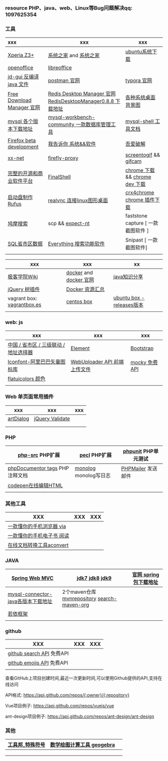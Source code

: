 ### resource    PHP、java、web、Linux等Bug问题解决qq: 1097625354

 ### 工具

| xxx                                                          | xxx                                                          | xxx                                                          |
| :----------------------------------------------------------- | ------------------------------------------------------------ | ------------------------------------------------------------ |
| [Xperia Z3+](http://bbs.gfan.com/forum.php?mod=viewthread&tid=9191328) | [系统之家](http://www.xitongzhijia.net/win7/201801/117820.html) and [系统之家](http://www.xitongzhijia.net/) | [ubuntu系统下载](http://cdimage.ubuntu.com/ubuntu-gnome/releases/) |
| [openoffice](http://www.openoffice.org/download/index.html)  | [libreoffice](https://www.libreoffice.org/)                  |                                                              |
| [jd-gui 反编译java 文件](http://jd.benow.ca/)                | [postman 官网](https://www.getpostman.com/)                  | [typora 官网](https://typora.io/)                            |
| [Free Download Manager 官网](https://www.freedownloadmanager.org/) | [Redis Desktop Manager 官网](https://redisdesktop.com/)<br /> [RedisDesktopManager0.8.8 下载地址](https://github.com/uglide/RedisDesktopManager/releases/tag/0.8.8) | [各种系统桌面背景图](http://oswallpapers.com/)               |
| [mysql 各个版本下载地址](http://ftp.ntu.edu.tw/MySQL/Downloads/) | [mysql-workbench-community 一款数据库管理工具](https://dev.mysql.com/get/Downloads/MySQLGUITools/mysql-workbench-community-6.3.10-winx64.msi) | [mysql-shell 工具文档](https://dev.mysql.com/doc/mysql-shell/8.0/en/mysql-shell-features.html "mysql-shell") |
| [Firefox beta development](https://www.mozilla.org/zh-CN/firefox/channel/desktop/) | [我告诉你 系统&&软件](https://msdn.itellyou.cn/)             | [吾爱破解](https://www.52pojie.cn/)                          |
| [xx-net](https://github.com/XX-net/XX-Net)                   | [firefly-proxy](https://github.com/yinghuocho/firefly-proxy) | [screentogif](https://www.screentogif.com/?l=zh_cn) &&  [gifcam](http://blog.bahraniapps.com/gifcam/) |
| [完整的开源和商业软件平台](https://sourceforge.net/)         | [FinalShell ](<http://www.hostbuf.com/t/988.html>)           | [chrome 下载](<https://www.google.cn/chrome/>)  && [chrome dev 下载](https://www.google.cn/chrome/dev/) |
| [启动盘制作 Rufus](https://rufus.ie/)                        | [realvnc 连接linux图形桌面](https://www.realvnc.com/en/connect/download/viewer/) | [crx4chrome chrome 插件下载](<https://www.crx4chrome.com/>)  |
| [鸠摩搜索](https://www.jiumodiary.com/)                      | scp && [expect-nt](https://github.com/an7oine/expect-nt/tree/master/original-5.21r1b1 "expect-nt") | faststone capture [ 一款截图软件 ]                           |
| [SQL省市区数据](https://github.com/xiangyuecn/AreaCity-JsSpider-StatsGov/releases) | [Everything 搜索功能软件](<https://www.voidtools.com/zh-cn/>) | Snipast [ 一款截图软件]                                      |
|                                                              |                                                              |                                                              |





| xxx                                                         | xxx                                                          | xx                                                           |
| ----------------------------------------------------------- | ------------------------------------------------------------ | ------------------------------------------------------------ |
| [极客学院Wiki](http://wiki.jikexueyuan.com/list/front-end/) | [docker](https://yeasy.gitbooks.io/docker_practice/content/) and [docker 官网](https://docs.docker.com/install/) | [java知识分享](http://java1234.com/)                         |
| [jQuery 树插件](http://www.treejs.cn/v3/demo.php#_101)      | [Docker 资源汇总](<https://www.runoob.com/docker/docker-resources.html>) |                                                              |
| vagrant box: [vagrantbox.es](http://www.vagrantbox.es/)     | [centos box](http://cloud.centos.org/centos/7/vagrant/x86_64/images/) | [ubuntu box -releases版本](http://cloud-images.ubuntu.com/releases/releases/ "记得要下载release版本") |
|                                                             |                                                              |                                                              |



### web: js

| xxx                                                          | xxx                                                          | xxx                                                          |
| ------------------------------------------------------------ | ------------------------------------------------------------ | ------------------------------------------------------------ |
| [中国 / 省市区 / 三级联动 / 地址选择器](https://github.com/fengyuanchen/distpicker) | [Element](https://element.eleme.cn/#/zh-CN/component/installation) | [Bootstrap](https://www.bootcss.com/)                        |
| [Iconfont-阿里巴巴矢量图标库](https://www.iconfont.cn/)      | [WebUploader API 前端上传文件](http://fex.baidu.com/webuploader/doc/index.html) | [mocky 免费API](https://designer.mocky.io/design/confirmation) |
| [flatuicolors 颜色](https://flatuicolors.com/)               |                                                              |                                                              |
|                                                              |                                                              |                                                              |

### Web 单页面常用插件

| xxx                                          | xxx                                              | xxx  |
| -------------------------------------------- | ------------------------------------------------ | ---- |
| [artDialog](http://aui.github.io/artDialog/) | [jQuery Validate](https://jqueryvalidation.org/) |      |
|                                              |                                                  |      |
|                                              |                                                  |      |



### PHP

| [php-src](https://github.com/php/php-src "php-src")  PHP扩展 | [pecl](https://pecl.php.net/ "pecl")   PHP扩展               | [phpunit](https://phpunit.readthedocs.io/en/7.3/textui.html#textui-examples-testcaseclass-php "phpunit")  PHP单元测试 |
| ------------------------------------------------------------ | ------------------------------------------------------------ | ------------------------------------------------------------ |
| [phpDocumentor tags](https://manual.phpdoc.org/HTMLSmartyConverter/HandS/phpDocumentor/tutorial_tags.pkg.html "phpDocumentor tags")  PHP注释文档 | [monolog](https://github.com/Seldaek/monolog "monolog")   monolog写日志 | [PHPMailer](https://github.com/PHPMailer/PHPMailer "PHPMailer")  发送邮件 |
| [codepen在线编辑HTML](https://codepen.io/pen/)               |                                                              |                                                              |
|                                                              |                                                              |                                                              |

### 其他工具

| XXX                                                          | XXX  | XXX  |
| ------------------------------------------------------------ | ---- | ---- |
| [一款懂你的手机浏览器 via](https://coolapk.com/apk/mark.via) |      |      |
| [一款懂你的手机电子书 阅读](https://www.coolapk.com/apk/com.gedoor.monkeybook) |      |      |
| [在线文档转换工具aconvert](https://www.aconvert.com/cn/document/) |      |      |

### JAVA

| [Spring Web MVC](https://docs.spring.io/spring/docs/current/spring-framework-reference/web.html#mvc) | [jdk7](http://www.oracle.com/technetwork/java/javase/downloads/java-archive-downloads-javase7-521261.html)  [jdk8](http://www.oracle.com/technetwork/java/javase/downloads/java-archive-javase8-2177648.html)  [jdk9](http://www.oracle.com/technetwork/java/javase/downloads/java-archive-javase9-3934878.html) | [官网 spring 包下载地址](https://repo.spring.io/webapp/#/artifacts/browse/tree/General/libs-release-local/org/springframework/spring/4.1.0.RELEASE) |
| ------------------------------------------------------------ | ------------------------------------------------------------ | ------------------------------------------------------------ |
| [mysql-connector-java各版本下载地址](https://mvnrepository.com/artifact/mysql/mysql-connector-java) | 2个maven仓库 [mvnrepository](https://mvnrepository.com)  [search-maven-org](https://search.maven.org) |                                                              |
| [若依框架](http://www.ruoyi.vip/)                            |                                                              |                                                              |
|                                                              |                                                              |                                                              |

### github

| XXX                                                          | XXX  | XXX  |
| ------------------------------------------------------------ | ---- | ---- |
| [github search API](https://docs.github.com/en/rest/reference/search) 免费API |      |      |
| [github emojis API](https://docs.github.com/en/free-pro-team@latest/rest/reference/emojis) 免费API |      |      |
|                                                              |      |      |

查看GitHub上项目创建时间,最近一次更新时间,可以使用Github提供的API,支持在线访问

API格式:     https://api.github.com/repos/{:owner}/{:repository}

Vue项目例子:  https://api.github.com/repos/vuejs/vue

ant-design项目例子: https://api.github.com/repos/ant-design/ant-design



### 其他

| [工具邦_特殊符号](http://cn.piliapp.com/symbol/) | [数学绘图计算工具 geogebra ](https://www.geogebra.org/) |      |
| ------------------------------------------------ | ------------------------------------------------------- | ---- |
|                                                  |                                                         |      |
|                                                  |                                                         |      |
|                                                  |                                                         |      |

